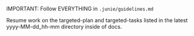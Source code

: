 IMPORTANT: Follow EVERYTHING in `.junie/guidelines.md`

Resume work on the targeted-plan and targeted-tasks listed in the latest yyyy-MM-dd_hh-mm directory inside of docs. 
